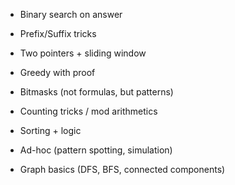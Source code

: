 - Binary search on answer
    
- Prefix/Suffix tricks
    
- Two pointers + sliding window
    
- Greedy with proof
    
- Bitmasks (not formulas, but patterns)
    
- Counting tricks / mod arithmetics
    
- Sorting + logic
    
- Ad-hoc (pattern spotting, simulation)
    
- Graph basics (DFS, BFS, connected components)

